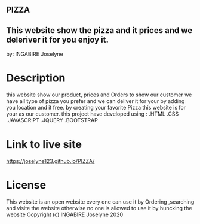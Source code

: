 ## PIZZA
## This website show the pizza and it prices and we deleriver it for you enjoy it.
 by: INGABIRE Joselyne
 # Description
 this website show our product, prices and Orders to show our customer we have all type of pizza you prefer and we can deliver it for your by adding you location and it free. by creating your favorite Pizza this website is for your as our customer. this project have developed using :
.HTML
.CSS
.JAVASCRIPT
.JQUERY
.BOOTSTRAP
# Link to live site
https://joselyne123.github.io/PIZZA/
# License
This website is an open website every one can use it by Ordering ,searching and visite the website otherwise no one is allowed to use it by huncking the website Copyright (c) INGABIRE Joselyne 2020
